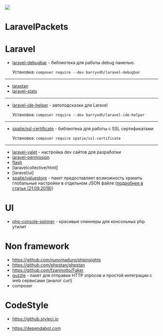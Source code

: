 ![](https://github.styleci.io/repos/7548986/shield?style=plastic)

# LaravelPackets


# Laravel

- [laravel-debugbar](https://github.com/barryvdh/laravel-debugbar) - библиотека для работы debug панелью.

    Установка:  ```composer require --dev barryvdh/laravel-debugbar```
---
- [larastan](https://github.com/nunomaduro/larastan)
- [laravel-stats](https://github.com/stefanzweifel/laravel-stats)

---
- [laravel-ide-helper](https://github.com/barryvdh/laravel-ide-helper) - автоподсказки для Laravel

    Установка: ```composer require --dev barryvdh/laravel-ide-helper```
---

 - [spatie/ssl-certificate](https://github.com/spatie/ssl-certificate) - библиотека для работы с SSL сертификатами

    Установка: ```composer require spatie/ssl-certificate```
---


- [laravel-valet](https://github.com/laravel/valet) - настройка dev сайтов для разработки
- [laravel-permission](https://github.com/spatie/laravel-permission)
- [flash](https://github.com/laracasts/flash)
- [laravelcollective/html]
- [laravel/ui]
- [spatie/valuestore](https://github.com/spatie/valuestore) - пакет предоставляет возможность хранить глобальные настройки в отдельном JSON файле ([подробнее в статье (21.09.2019)](https://laravel.demiart.ru/global-application-settings/))

# UI
  - [php-console-spinner](https://github.com/alecrabbit/php-console-spinner) - красивые спиннеры для консольных php утилит


# Non framework
 - https://github.com/nunomaduro/phpinsights
 - https://github.com/phpstan/phpstan
 - https://github.com/fzaninotto/Faker
 - [guzzle](https://github.com/guzzle/guzzle) - пакет для отправки HTTP зпросов и простой интеграции с web сервисами (аналог curl)
 - composer

# CodeStyle
 - https://github.styleci.io

 - https://dependabot.com


  




